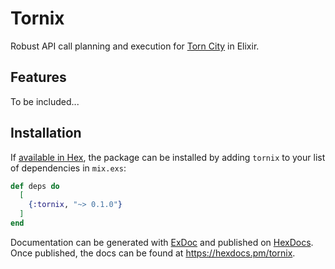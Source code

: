 # Tornix
Robust API call planning and execution for [Torn City](https://torn.com) in Elixir.

## Features
To be included...

## Installation

If [available in Hex](https://hex.pm/docs/publish), the package can be installed
by adding `tornix` to your list of dependencies in `mix.exs`:

```elixir
def deps do
  [
    {:tornix, "~> 0.1.0"}
  ]
end
```

Documentation can be generated with [ExDoc](https://github.com/elixir-lang/ex_doc)
and published on [HexDocs](https://hexdocs.pm). Once published, the docs can
be found at <https://hexdocs.pm/tornix>.

